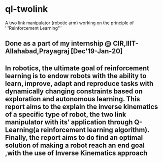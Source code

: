 # ql-twolink

A two link manipulator (robotic arm) working on the principle of '''Reinforcement Learning'''

Done as a part of my internship @ CIR,IIIT-Allahabad,Prayagraj [Dec'19-Jan-20]
---------------------------
In robotics, the ultimate goal of reinforcement learning is to endow robots with the ability to learn, improve, adapt and reproduce tasks with dynamically changing constraints based on exploration and autonomous learning. This report aims to the explain the inverse kinematics of a specific type of robot, the two link manipulator with its’ application through Q-Learning(a reinforcement learning algorithm). Finally, the report aims to do find an optimal solution of making a robot reach an end goal ,with the use of Inverse Kinematics approach
--------------------------------
